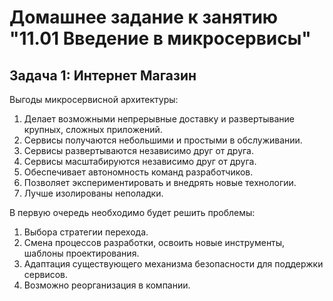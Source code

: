 # Домашнее задание к занятию "11.01 Введение в микросервисы"

## Задача 1: Интернет Магазин  
  
Выгоды микросервисной архитектуры:  
1. Делает возможными непрерывные доставку и развертывание крупных, сложных приложений.
2. Сервисы получаются небольшими и простыми в обслуживании.
3. Сервисы развертываются независимо друг от друга.
4. Сервисы масштабируются независимо друг от друга.
5. Обеспечивает автономность команд разработчиков.
6. Позволяет экспериментировать и внедрять новые технологии.
7. Лучше изолированы неполадки.

В первую очередь необходимо будет решить проблемы:  
1. Выбора стратегии перехода.
2. Смена процессов разработки, освоить новые инструменты, шаблоны проектирования.
3. Адаптация существующего механизма безопасности для поддержки сервисов.
4. Возможно реорганизация в компании.
